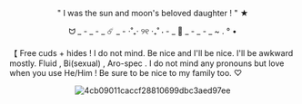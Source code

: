 <div align="center">

" I was the sun and moon's beloved daughter ! " ★

ᗢ _ - _ - _ ☄️ _ - ⋅˚₊‧ ୨୧ ‧₊˚ ⋅ - _ 🌊 _ - _ - _ ~ . ° •

</div>

【 Free cuds + hides ! I do not mind.
Be nice and I'll be nice. I'll be awkward mostly.
Fluid , Bi(sexual) , Aro-spec . I do not mind any pronouns but love when you use He/Him !
Be sure to be nice to my family too. ♡
<div align="center">

![4cb09011caccf28810699dbc3aed97ee](https://file.garden/Z3OajshOTRiheCVz/fe12601a5a0baad496aa06a9625410cf.gif)


</div>

